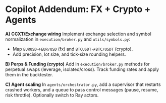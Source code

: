 # Copilot Addendum: FX + Crypto + Agents

**A) CCXT/Exchange wiring**
Implement exchange selection and symbol normalization in `execution/broker.py` and `utils/symbols.py`:
- Map `EURUSD`→`EUR/USD` (fx) and `BTCUSDT`→`BTC/USDT` (crypto).
- Add precision, lot size, and tick-size rounding helpers.

**B) Perps & Funding (crypto)**
Add in `execution/broker.py` methods for perpetual swaps (leverage, isolated/cross). Track funding rates and apply them in the backtester.

**C) Agent scaling**
In `agents/orchestrator.py`, add a supervisor that restarts crashed workers, and a queue to pass control messages (pause, resume, risk throttle). Optionally switch to Ray actors.
